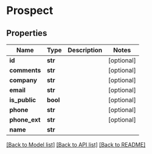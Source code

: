 # Prospect

## Properties
Name | Type | Description | Notes
------------ | ------------- | ------------- | -------------
**id** | **str** |  | [optional] 
**comments** | **str** |  | [optional] 
**company** | **str** |  | [optional] 
**email** | **str** |  | [optional] 
**is_public** | **bool** |  | [optional] 
**phone** | **str** |  | [optional] 
**phone_ext** | **str** |  | [optional] 
**name** | **str** |  | 

[[Back to Model list]](../README.md#documentation-for-models) [[Back to API list]](../README.md#documentation-for-api-endpoints) [[Back to README]](../README.md)


